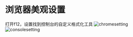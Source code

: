 # 浏览器美观设置
打开f12，设置找到控制台的自定义格式化工具
![chromesetting](/code/basic/vue/chromesetting.png)
![consolesetting](/code/basic/vue/consolesetting.png)